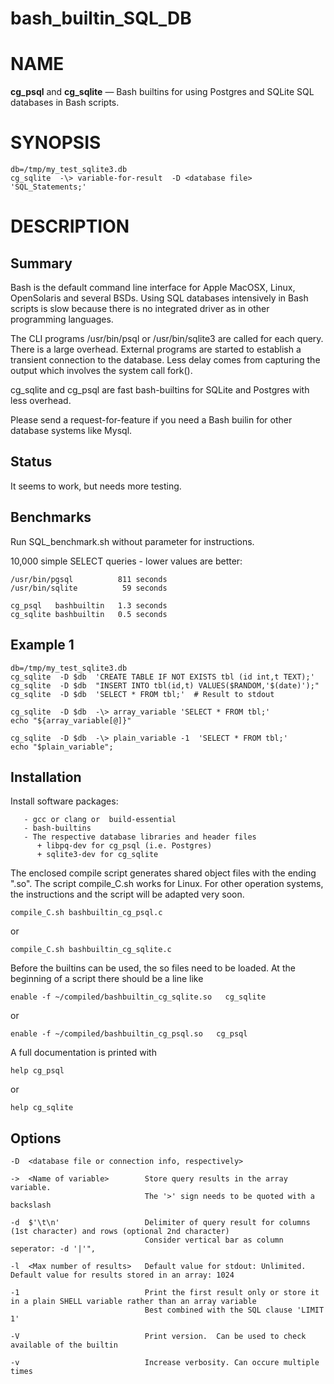 # bash_builtin_SQL_DB

NAME
====

**cg_psql**  and **cg_sqlite** — Bash builtins for using Postgres and SQLite SQL databases in Bash scripts.

SYNOPSIS
========


    db=/tmp/my_test_sqlite3.db
    cg_sqlite  -\> variable-for-result  -D <database file>  'SQL_Statements;'




DESCRIPTION
===========

## Summary

Bash is the default command line interface for Apple MacOSX, Linux, OpenSolaris and several BSDs.
Using SQL databases intensively in Bash scripts is slow because there is no
integrated driver as in other programming languages.

The CLI programs /usr/bin/psql or /usr/bin/sqlite3 are called for each query. There is a large
overhead. External programs  are started to establish a transient connection to
the database. Less delay  comes from  capturing the output which involves the system call fork().

cg_sqlite and cg_psql are fast bash-builtins for SQLite and Postgres with less overhead.


Please send a request-for-feature if you need a Bash builin for other database systems like Mysql.

## Status

It seems to work, but needs more testing.


## Benchmarks


Run SQL_benchmark.sh without parameter for  instructions.

10,000 simple SELECT queries - lower values are better:

    /usr/bin/pgsql          811 seconds
    /usr/bin/sqlite          59 seconds

    cg_psql   bashbuiltin   1.3 seconds
    cg_sqlite bashbuiltin   0.5 seconds




## Example 1


    db=/tmp/my_test_sqlite3.db
    cg_sqlite  -D $db  'CREATE TABLE IF NOT EXISTS tbl (id int,t TEXT);'
    cg_sqlite  -D $db  "INSERT INTO tbl(id,t) VALUES($RANDOM,'$(date)');"
    cg_sqlite  -D $db  'SELECT * FROM tbl;'  # Result to stdout

    cg_sqlite  -D $db  -\> array_variable 'SELECT * FROM tbl;'
    echo "${array_variable[@]}"

    cg_sqlite  -D $db  -\> plain_variable -1  'SELECT * FROM tbl;'
    echo "$plain_variable";



## Installation

Install  software packages:

       - gcc or clang or  build-essential
       - bash-builtins
       - The respective database libraries and header files
          + libpq-dev for cg_psql (i.e. Postgres)
          + sqlite3-dev for cg_sqlite



The enclosed compile script generates shared object files with the ending ".so".
The script compile_C.sh  works for Linux. For other operation systems, the instructions and the script will  be adapted very soon.


    compile_C.sh bashbuiltin_cg_psql.c

or

    compile_C.sh bashbuiltin_cg_sqlite.c


Before the builtins can be used, the so files  need to be loaded.
At the beginning of a script there should be a line like

    enable -f ~/compiled/bashbuiltin_cg_sqlite.so   cg_sqlite

or

    enable -f ~/compiled/bashbuiltin_cg_psql.so   cg_psql


A full documentation is printed with

    help cg_psql

or

    help cg_sqlite




## Options

    -D  <database file or connection info, respectively>

    ->  <Name of variable>        Store query results in the array variable.
                                  The '>' sign needs to be quoted with a backslash

    -d  $'\t\n'                   Delimiter of query result for columns (1st character) and rows (optional 2nd character)
                                  Consider vertical bar as column seperator: -d '|'",

    -l  <Max number of results>   Default value for stdout: Unlimited.  Default value for results stored in an array: 1024

    -1                            Print the first result only or store it in a plain SHELL variable rather than an array variable
                                  Best combined with the SQL clause 'LIMIT 1'

    -V                            Print version.  Can be used to check available of the builtin

    -v                            Increase verbosity. Can occure multiple times
